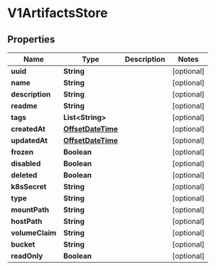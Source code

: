 
# V1ArtifactsStore

## Properties
Name | Type | Description | Notes
------------ | ------------- | ------------- | -------------
**uuid** | **String** |  |  [optional]
**name** | **String** |  |  [optional]
**description** | **String** |  |  [optional]
**readme** | **String** |  |  [optional]
**tags** | **List&lt;String&gt;** |  |  [optional]
**createdAt** | [**OffsetDateTime**](OffsetDateTime.md) |  |  [optional]
**updatedAt** | [**OffsetDateTime**](OffsetDateTime.md) |  |  [optional]
**frozen** | **Boolean** |  |  [optional]
**disabled** | **Boolean** |  |  [optional]
**deleted** | **Boolean** |  |  [optional]
**k8sSecret** | **String** |  |  [optional]
**type** | **String** |  |  [optional]
**mountPath** | **String** |  |  [optional]
**hostPath** | **String** |  |  [optional]
**volumeClaim** | **String** |  |  [optional]
**bucket** | **String** |  |  [optional]
**readOnly** | **Boolean** |  |  [optional]



